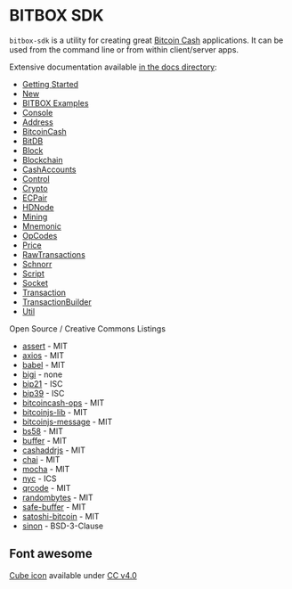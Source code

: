 # BITBOX SDK

`bitbox-sdk` is a utility for creating great [Bitcoin Cash](https://www.bitcoincash.org) applications. It can be used from the command line or from within client/server apps.

Extensive documentation available [in the docs directory](/docs):

- [Getting Started](/docs/getting-started.md)
- [New](/docs/new.md)
- [BITBOX Examples](/examples)
- [Console](/docs/console.md)
- [Address](/docs/address.md)
- [BitcoinCash](/docs/bitcoincash.md)
- [BitDB](/docs/bitdb.md)
- [Block](/docs/block.md)
- [Blockchain](/docs/blockchain.md)
- [CashAccounts](/docs/cashAccounts.md)
- [Control](/docs/control.md)
- [Crypto](/docs/crypto.md)
- [ECPair](/docs/ecpair.md)
- [HDNode](/docs/hdnode.md)
- [Mining](/docs/mining.md)
- [Mnemonic](/docs/mnemonic.md)
- [OpCodes](/docs/OpCodes.md)
- [Price](/docs/price.md)
- [RawTransactions](/docs/rawtransactions.md)
- [Schnorr](/docs/schnorr.md)
- [Script](/docs/script.md)
- [Socket](/docs/socket.md)
- [Transaction](/docs/transaction.md)
- [TransactionBuilder](/docs/transactionBuilder.md)
- [Util](/docs/util.md)

Open Source / Creative Commons Listings

- [assert](https://www.npmjs.com/package/assert) - MIT
- [axios](https://github.com/axios/axios) - MIT
- [babel](https://babeljs.io/docs/setup/) - MIT
- [bigi](https://www.npmjs.com/package/bigi) - none
- [bip21](https://github.com/bigearth/bip21) - ISC
- [bip39](https://github.com/bitcoinjs/bip39/blob/master/LICENSE) - ISC
- [bitcoincash-ops](https://github.com/bitcoin-com/bitcoincash-ops) - MIT
- [bitcoinjs-lib](https://github.com/bigearth/bitcoinjs-lib) - MIT
- [bitcoinjs-message](https://github.com/bitcoinjs/bitcoinjs-message) - MIT
- [bs58](https://www.npmjs.com/package/bs58) - MIT
- [buffer](https://www.npmjs.com/package/buffer) - MIT
- [cashaddrjs](https://github.com/bitcoincashjs/cashaddrjs/blob/master/LICENSE) - MIT
- [chai](https://www.npmjs.com/package/chai) - MIT
- [mocha](https://www.npmjs.com/package/mocha) - MIT
- [nyc](https://www.npmjs.com/package/nyc) - ICS
- [qrcode](https://www.npmjs.com/package/qrcode) - MIT
- [randombytes](https://www.npmjs.com/package/randombytes) - MIT
- [safe-buffer](https://www.npmjs.com/package/safe-buffer) - MIT
- [satoshi-bitcoin](https://www.npmjs.com/package/satoshi-bitcoin) - MIT
- [sinon](https://www.npmjs.com/package/sinon) - BSD-3-Clause

## Font awesome

[Cube icon](https://fontawesome.com/icons/cube?style=solid) available under [CC v4.0](https://creativecommons.org/licenses/by/4.0/)
